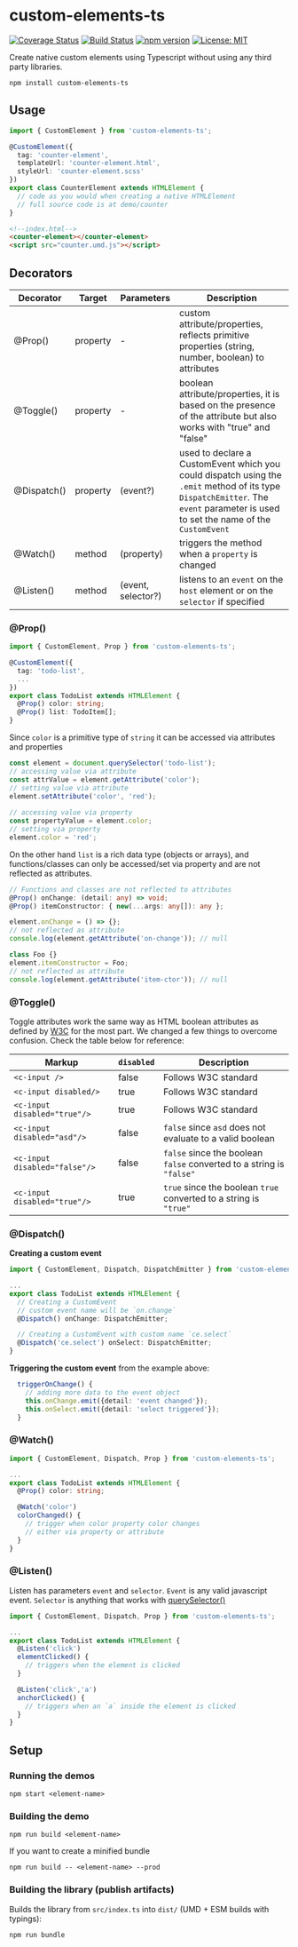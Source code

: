 # custom-elements-ts

[![Coverage Status](https://coveralls.io/repos/github/geocine/custom-elements-ts/badge.svg?branch=master)](https://coveralls.io/github/geocine/custom-elements-ts?branch=master) 
[![Build Status](https://travis-ci.org/geocine/custom-elements-ts.svg?branch=master)](https://travis-ci.org/geocine/custom-elements-ts)
[![npm version](https://badge.fury.io/js/custom-elements-ts.svg)](https://www.npmjs.com/package/custom-elements-ts)
[![License: MIT](https://img.shields.io/badge/license-MIT-blue.svg)](https://opensource.org/licenses/MIT)


Create native custom elements using Typescript without using any third party libraries.

```
npm install custom-elements-ts
```

## Usage

```ts
import { CustomElement } from 'custom-elements-ts';

@CustomElement({
  tag: 'counter-element',
  templateUrl: 'counter-element.html',
  styleUrl: 'counter-element.scss'
})
export class CounterElement extends HTMLElement {
  // code as you would when creating a native HTMLElement
  // full source code is at demo/counter
}
```

```html
<!--index.html-->
<counter-element></counter-element>
<script src="counter.umd.js"></script>
```

## Decorators

| Decorator   | Target   | Parameters         | Description                                                                                                                                                                       |
|-------------|----------|--------------------|-----------------------------------------------------------------------------------------------------------------------------------------------------------------------------------|
| @Prop()     | property | -                  | custom attribute/properties, reflects primitive properties (string, number, boolean) to attributes                                                                                 |
| @Toggle()   | property | -                  | boolean attribute/properties, it is based on the presence of the attribute but also works with "true" and "false"                                                                 |
| @Dispatch() | property | (event?)           | used to declare a CustomEvent which you could dispatch using the `.emit` method of its type `DispatchEmitter`. The `event` parameter is used to set the name of the `CustomEvent` |
| @Watch()    | method   | (property)         | triggers the method when a `property` is changed                                                                                                                                  |
| @Listen()   | method   | (event, selector?) | listens to an `event` on the `host` element or on the `selector` if specified                                                                                                     |

### @Prop()
```ts
import { CustomElement, Prop } from 'custom-elements-ts';

@CustomElement({
  tag: 'todo-list',
  ...
})
export class TodoList extends HTMLElement {
  @Prop() color: string;
  @Prop() list: TodoItem[];
}
```
Since `color` is a primitive type of `string` it can be accessed via attributes and properties
```ts
const element = document.querySelector('todo-list');
// accessing value via attribute
const attrValue = element.getAttribute('color');
// setting value via attribute
element.setAttribute('color', 'red');
 
// accessing value via property
const propertyValue = element.color;
// setting via property
element.color = 'red';
```

On the other hand `list` is a rich data type (objects or arrays), and functions/classes can only be accessed/set via property and are not reflected as attributes.

```ts
// Functions and classes are not reflected to attributes
@Prop() onChange: (detail: any) => void;
@Prop() itemConstructor: { new(...args: any[]): any };

element.onChange = () => {};
// not reflected as attribute
console.log(element.getAttribute('on-change')); // null

class Foo {}
element.itemConstructor = Foo;
// not reflected as attribute
console.log(element.getAttribute('item-ctor')); // null
```

### @Toggle()
Toggle attributes work the same way as HTML boolean attributes as defined by [W3C](http://www.w3.org/TR/2008/WD-html5-20080610/semantics.html#boolean) for the most part. We changed a few things to overcome confusion. Check the table below for reference:

| Markup                        | `disabled` | Description                                                          |
|-------------------------------|------------|----------------------------------------------------------------------|
| `<c-input />`                 | false      | Follows W3C standard                                                 |
| `<c-input disabled/>`         | true       | Follows W3C standard                                                 |
| `<c-input disabled="true"/>`  | true       | Follows W3C standard                                                 |
| `<c-input disabled="asd"/>`   | false      | `false` since `asd` does not evaluate to a valid boolean             |
| `<c-input disabled="false"/>` | false      | `false` since the boolean `false` converted to a string is `"false"` |
| `<c-input disabled="true"/>`  | true       | `true` since the boolean `true` converted to a string is `"true"`    |

### @Dispatch()

**Creating a custom event**

```ts
import { CustomElement, Dispatch, DispatchEmitter } from 'custom-elements-ts';

...
export class TodoList extends HTMLElement {
  // Creating a CustomEvent
  // custom event name will be `on.change`
  @Dispatch() onChange: DispatchEmitter;

  // Creating a CustomEvent with custom name `ce.select` 
  @Dispatch('ce.select') onSelect: DispatchEmitter;
}
```
**Triggering the custom event** from the example above:

```ts
  triggerOnChange() {
    // adding more data to the event object
    this.onChange.emit({detail: 'event changed'});
    this.onSelect.emit({detail: 'select triggered'});
  }
```
### @Watch()

```ts
import { CustomElement, Dispatch, Prop } from 'custom-elements-ts';

...
export class TodoList extends HTMLElement {
  @Prop() color: string;

  @Watch('color')
  colorChanged() {
    // trigger when color property color changes
    // either via property or attribute
  }
}
```

### @Listen()

Listen has parameters `event` and `selector`. `Event` is any valid javascript event. `Selector` is anything that works with [querySelector()](https://developer.mozilla.org/en-US/docs/Web/API/Document/querySelector)

```ts
import { CustomElement, Dispatch, Prop } from 'custom-elements-ts';

...
export class TodoList extends HTMLElement {
  @Listen('click')
  elementClicked() {
    // triggers when the element is clicked
  }

  @Listen('click','a')
  anchorClicked() {
    // triggers when an `a` inside the element is clicked
  }
}
```

## Setup

### Running the demos

```
npm start <element-name>
```

### Building the demo

```
npm run build <element-name>
```
If you want to create a minified bundle
```
npm run build -- <element-name> --prod
```

### Building the library (publish artifacts)

Builds the library from `src/index.ts` into `dist/` (UMD + ESM builds with typings):

```
npm run bundle
```
